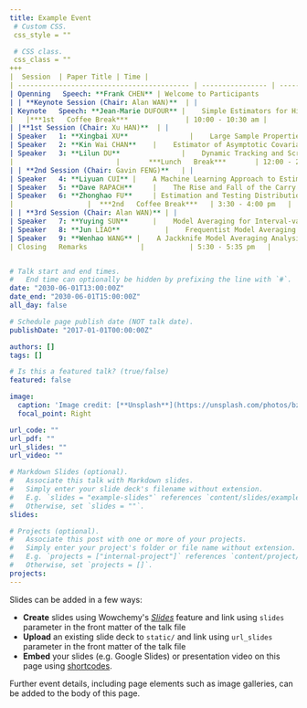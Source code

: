 ```yaml
---
title: Example Event
 # Custom CSS. 
 css_style = ""

 # CSS class.
 css_class = ""
+++
|  Session  | Paper Title | Time |
| ------------------------------------------ | ---------------- | ---------------- |
| Openning   Speech: **Frank CHEN** | Welcome to Participants         | 9:00 - 9:15 am   |
| | **Keynote Session (Chair: Alan WAN)**  | |
| Keynote   Speech: **Jean-Marie DUFOUR** |    Simple Estimators for Higher-order Stochastic Volatility Models and Forecasting    | 9:15 - 10:00 am  |
|   |***1st   Coffee Break***              | 10:00 - 10:30 am |
| |**1st Session (Chair: Xu HAN)**  | |
| Speaker   1: **Xingbai XU**               |    Large Sample Properties of Bayesian Estimation of Spatial Econometric Models              | 10:30 - 11:00 am |
| Speaker   2: **Kin Wai CHAN**    |    Estimator of Asymptotic Covariance Matrix in Non-stationary Time Series                  | 11:00 - 11:30 am |
| Speaker   3: **Lilun DU**               |    Dynamic Tracking and Screening in Massive Datastreams           | 11:30 - 12:00 pm |
|                         |       ***Lunch   Break***       | 12:00 - 2:00 pm  |
| | **2nd Session (Chair: Gavin FENG)**   | |
| Speaker   4: **Liyuan CUI** |    A Machine Learning Approach to Estimating Large Positive Definite Covariance Matrix of High Frequency Data    | 2:00 - 2:30 pm   |
| Speaker   5: **Dave RAPACH**     |    The Rise and Fall of the Carry Trade: Links to Currency Return Predictability                  | 2:30 - 3:00 pm   |
| Speaker   6: **Zhonghao FU**     | Estimation and Testing Distributional Changes via Characteristic Function | 3:00 - 3:30 pm   |
|                  |  ***2nd   Coffee Break***   | 3:30 - 4:00 pm   |
| | **3rd Session (Chair: Alan WAN)** | |
| Speaker   7: **Yuying SUN**      |    Model Averaging for Interval-valued Data                 | 4:00 - 4:30 pm   |
| Speaker   8: **Jun LIAO**           |    Frequentist Model Averaging for the Nonparametric Additive Model               | 4:30 - 5:00 pm   |
| Speaker   9: **Wenhao WANG** |    A Jackknife Model Averaging Analysis of RMB Misalignment Estimates                      | 5:00 - 5:30 pm   |
| Closing   Remarks             |           | 5:30 - 5:35 pm   |


# Talk start and end times.
#   End time can optionally be hidden by prefixing the line with `#`.
date: "2030-06-01T13:00:00Z"
date_end: "2030-06-01T15:00:00Z"
all_day: false

# Schedule page publish date (NOT talk date).
publishDate: "2017-01-01T00:00:00Z"

authors: []
tags: []

# Is this a featured talk? (true/false)
featured: false

image:
  caption: 'Image credit: [**Unsplash**](https://unsplash.com/photos/bzdhc5b3Bxs)'
  focal_point: Right

url_code: ""
url_pdf: ""
url_slides: ""
url_video: ""

# Markdown Slides (optional).
#   Associate this talk with Markdown slides.
#   Simply enter your slide deck's filename without extension.
#   E.g. `slides = "example-slides"` references `content/slides/example-slides.md`.
#   Otherwise, set `slides = ""`.
slides:

# Projects (optional).
#   Associate this post with one or more of your projects.
#   Simply enter your project's folder or file name without extension.
#   E.g. `projects = ["internal-project"]` references `content/project/deep-learning/index.md`.
#   Otherwise, set `projects = []`.
projects:
---
```


Slides can be added in a few ways:

- **Create** slides using Wowchemy's [*Slides*](https://wowchemy.com/docs/managing-content/#create-slides) feature and link using `slides` parameter in the front matter of the talk file
- **Upload** an existing slide deck to `static/` and link using `url_slides` parameter in the front matter of the talk file
- **Embed** your slides (e.g. Google Slides) or presentation video on this page using [shortcodes](https://wowchemy.com/docs/writing-markdown-latex/).

Further event details, including page elements such as image galleries, can be added to the body of this page.
